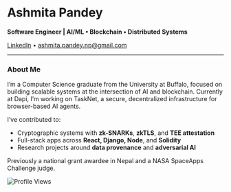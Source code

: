 # Ashmita Pandey

**Software Engineer | AI/ML • Blockchain • Distributed Systems**

[LinkedIn](https://linkedin.com/in/ashmitapandey) • ashmita.pandey.np@gmail.com

---

### About Me

I’m a Computer Science graduate from the University at Buffalo, focused on building scalable systems at the intersection of AI and blockchain. Currently at Dapi, I’m working on TaskNet, a secure, decentralized infrastructure for browser-based AI agents.

I’ve contributed to:
- Cryptographic systems with **zk-SNARKs**, **zkTLS**, and **TEE attestation**
- Full-stack apps across **React, Django, Node**, and **Solidity**
- Research projects around **data provenance** and **adversarial AI**

Previously a national grant awardee in Nepal and a NASA SpaceApps Challenge judge.

![Profile Views](https://komarev.com/ghpvc/?username=ashmita123&label=Profile%20views&color=0e75b6&style=flat)

